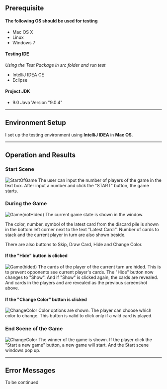## Prerequisite

#### The following OS should be used for testing
- Mac OS X
- Linux
- Windows 7

#### Testing IDE
*Using the Test Package in src folder and run test*
- IntelliJ IDEA CE
- Eclipse

#### Project JDK
- 9.0 Java Version "9.0.4"

---
## Environment Setup
I set up the testing environment using **IntelliJ IDEA** in **Mac OS**.


---
## Operation and Results
### Start Scene
![StartOfGame](/Users/chenmaggie/Desktop/assignment1/img/StartofGame.png?raw=true)
The user can input the number of players of the game in the text box. 
After input a number and click the "START" button, the game starts.


### During the Game
![Game(notHided)](/Users/chenmaggie/Desktop/assignment1/img/Game(notHided).png?raw=true)
The current game state is shown in the window. 

The color, number, symbol of the latest card from the discard pile is shown in the bottom left corner next to the text "Latest Card:".
Number of cards to stack and the current player in turn are also shown beside.

There are also buttons to Skip, Draw Card, Hide and Change Color.

#### If the "Hide" button is clicked
![Game(hided)](/Users/chenmaggie/Desktop/assignment1/img/Game(hided).png?raw=true)
The cards of the player of the current turn are hided. 
This is to prevent opponents see current player's cards.
The "Hide" button now changes to "Show". And if "Show" is clicked again, the cards are revealed.
And cards in the players and are revealed as the previous screenshot above.

#### If the "Change Color" button is clicked
![ChangeColor](/Users/chenmaggie/Desktop/assignment1/img/ChangeColor.png?raw=true)
Color options are shown. The player can choose which color to change.
This button is valid to click only if a wild card is played.

### End Scene of the Game
![ChangeColor](/Users/chenmaggie/Desktop/assignment1/img/EndOfGame.png)
The winner of the game is shown. If the player click the "Start a new game" button,
a new game will start. And the Start scene windows pop up.

---
## Error Messages
To be continued


